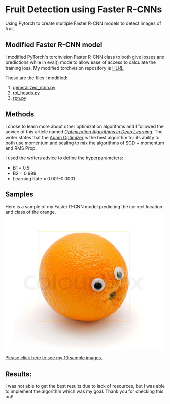 # Fruit Detection using Faster R-CNNs
Using Pytorch to create multiple Faster R-CNN models to detect images of fruit.

## Modified Faster R-CNN model
I modified PyTorch's torchvision Faster R-CNN class to both give losses and predictions while in eval() mode to allow ease of access to calculate the training loss.
My modified torchvision repository is [HERE](https://github.com/Coldestadam/vision_)

These are the files I modified:
1. [generalized_rcnn.py](https://github.com/Coldestadam/vision_/blob/master/torchvision/models/detection/generalized_rcnn.py)
2. [roi_heads.py](https://github.com/Coldestadam/vision_/blob/master/torchvision/models/detection/roi_heads.py)
3. [rpn.py](https://github.com/Coldestadam/vision_/blob/master/torchvision/models/detection/rpn.py)

## Methods
I chose to learn more about other optimization algorithms and I followed the advice of this article named [*Optimization Algorithms in Deep Learning*](https://towardsdatascience.com/optimization-algorithms-in-deep-learning-191bfc2737a4). The writer states that the [Adam Optimizer](https://en.wikipedia.org/wiki/Stochastic_gradient_descent#Adam) is the best algorithm for its ability to both use momentum and scaling to mix the algorithms of SGD + momentum and RMS Prop.

I used the writers advice to define the hyperparameters:
- B1 = 0.9
- B2 = 0.999
- Learning Rate = 0.001–0.0001

## Samples

Here is a sample of my Faster R-CNN model predicting the correct location and class of the orange.
![img](samples/sample_9.jpg)

[Please click here to see my 10 sample images.](samples)

## Results:
I was not able to get the best results due to lack of resources, but I was able to implement the algorithm which was my goal. Thank you for checking this out!
